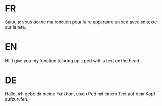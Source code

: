 # FR

Salut, je vous donne ma fonction pour faire apparaître un ped avec un texte sur la tête.

# EN

Hi, I give you my function to bring up a ped with a text on the head.

# DE

Hallo, ich gebe dir meine Funktion, einen Ped mit einem Text auf dem Kopf aufzurufen.
